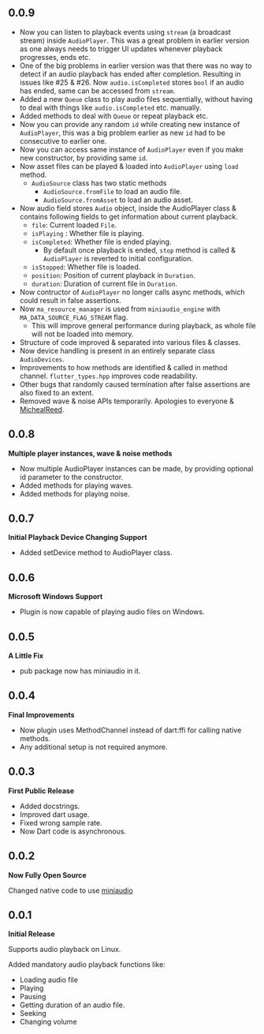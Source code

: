 ## 0.0.9

- Now you can listen to playback events using `stream` (a broadcast stream) inside `AudioPlayer`. This was a great problem in earlier version as one always needs to trigger UI updates whenever playback progresses, ends etc.
- One of the big problems in earlier version was that there was no way to detect if an audio playback has ended after completion. Resulting in issues like #25 & #26. Now `audio.isCompleted` stores `bool` if an audio has ended, same can be accessed from `stream`.
- Added a new `Queue` class to play audio files sequentially, without having to deal with things like `audio.isCompleted` etc. manually.
- Added methods to deal with `Queue` or repeat playback etc.
- Now you can provide any random `id` while creating new instance of `AudioPlayer`, this was a big problem earlier as new `id` had to be consecutive to earlier one.
- Now you can access same instance of `AudioPlayer` even if you make new constructor, by providing same `id`. 
- Now asset files can be played & loaded into `AudioPlayer` using `load` method.
  - `AudioSource` class has two static methods
    - `AudioSource.fromFile` to load an audio file.
    - `AudioSource.fromAsset` to load an audio asset.
- Now audio field stores `Audio` object, inside the AudioPlayer class & contains following fields to get information about current playback.
  - `file`: Current loaded `File`.
  - `isPlaying` : Whether file is playing.
  - `isCompleted`: Whether file is ended playing.
    - By default once playback is ended, `stop` method is called & `AudioPlayer` is reverted to initial configuration.
  - `isStopped`: Whether file is loaded.
  - `position`: Position of current playback in `Duration`.
  - `duration`: Duration of current file in `Duration`.
- Now contructor of `AudioPlayer` no longer calls async methods, which could result in false assertions.
- Now `ma_resource_manager` is used from `miniaudio_engine` with `MA_DATA_SOURCE_FLAG_STREAM` flag.
  - This will improve general performance during playback, as whole file will not be loaded into memory.
- Structure of code improved & separated into various files & classes.
- Now device handling is present in an entirely separate class `AudioDevices`.
- Improvements to how methods are identified & called in method channel. `flutter_types.hpp` improves code readability. 
- Other bugs that randomly caused termination after false assertions are also fixed to an extent.
- Removed wave & noise APIs temporarily. Apologies to everyone & [MichealReed](https;//github.com/MichealReed).

## 0.0.8

**Multiple player instances, wave & noise methods**

- Now multiple AudioPlayer instances can be made, by providing optional id parameter to the constructor.
- Added methods for playing waves.
- Added methods for playing noise.

## 0.0.7

**Initial Playback Device Changing Support**

- Added setDevice method to AudioPlayer class.

## 0.0.6

**Microsoft Windows Support**

- Plugin is now capable of playing audio files on Windows.

## 0.0.5

**A Little Fix**

- pub package now has miniaudio in it.

## 0.0.4

**Final Improvements**

- Now plugin uses MethodChannel instead of dart:ffi for calling native methods.
- Any additional setup is not required anymore.

## 0.0.3

**First Public Release**

- Added docstrings.
- Improved dart usage.
- Fixed wrong sample rate.
- Now Dart code is asynchronous.


## 0.0.2

**Now Fully Open Source**

Changed native code to use [miniaudio](https://github.com/mackron/miniaudio)


## 0.0.1

**Initial Release**

Supports audio playback on Linux.

Added mandatory audio playback functions like:
- Loading audio file
- Playing
- Pausing
- Getting duration of an audio file.
- Seeking
- Changing volume
